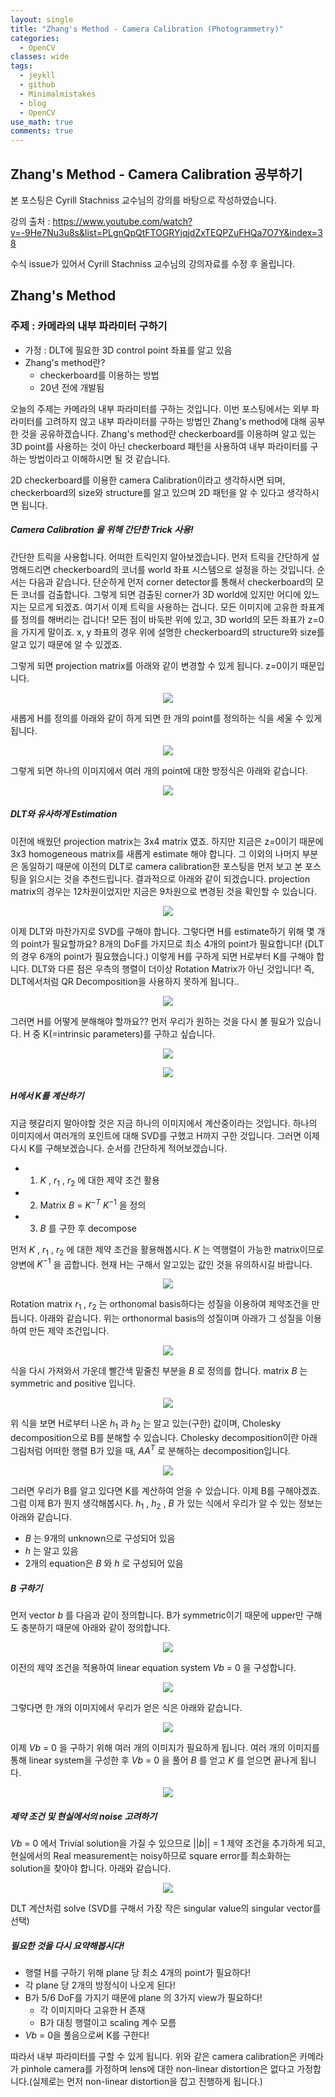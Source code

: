 ```yaml
---
layout: single
title: "Zhang's Method - Camera Calibration (Photogrammetry)"
categories:
  - OpenCV
classes: wide
tags:
  - jeykll
  - github
  - Minimalmistakes
  - blog
  - OpenCV
use_math: true
comments: true
---
```


## Zhang's Method - Camera Calibration 공부하기  

본 포스팅은 Cyrill Stachniss 교수님의 강의를 바탕으로 작성하였습니다.  

강의 출처 : <https://www.youtube.com/watch?v=-9He7Nu3u8s&list=PLgnQpQtFTOGRYjqjdZxTEQPZuFHQa7O7Y&index=38>  

수식 issue가 있어서 Cyrill Stachniss 교수님의 강의자료를 수정 후 올립니다.  

## Zhang's Method  

### 주제 : 카메라의 내부 파라미터 구하기  

+ 가정 : DLT에 필요한 3D control point 좌표를 알고 있음  
+ Zhang's method란?  
  - checkerboard를 이용하는 방법  
  - 20년 전에 개발됨  

오늘의 주제는 카메라의 내부 파라미터를 구하는 것입니다. 이번 포스팅에서는 외부 파라미터를 고려하지 않고 내부 파라미터를 구하는 방법인 Zhang's method에 대해 공부한 것을 공유하겠습니다. Zhang's method란 checkerboard를 이용하며 알고 있는 3D point를 사용하는 것이 아닌 checkerboard 패턴을 사용하여 내부 파라미터를 구하는 방법이라고 이해하시면 될 것 같습니다.

2D checkerboard를 이용한 camera Calibration이라고 생각하시면 되며, checkerboard의 size와 structure를 알고 있으며 2D 패턴을 알 수 있다고 생각하시면 됩니다.  

##### Camera Calibration 을 위해 간단한 Trick 사용!  

간단한 트릭을 사용합니다. 어떠한 트릭인지 알아보겠습니다. 먼저 트릭을 간단하게 설명해드리면 checkerboard의 코너를 world 좌표 시스템으로 설정을 하는 것입니다. 순서는 다음과 같습니다. 단순하게 먼저 corner detector를 통해서 checkerboard의 모든 코너를 검출합니다. 그렇게 되면 검출된 corner가 3D world에 있지만 어디에 있느지는 모르게 되겠죠. 여기서 이제 트릭을 사용하는 겁니다. 모든 이미지에 고유한 좌표계를 정의를 해버리는 겁니다! 모든 점이 바둑판 위에 있고, 3D world의 모든 좌표가 z=0을 가지게 말이죠. x, y 좌표의 경우 위에 설명한 checkerboard의 structure와 size를 알고 있기 때문에 알 수 있겠죠.  

그렇게 되면 projection matrix를 아래와 같이 변경할 수 있게 됩니다. z=0이기 때문입니다.  

<p align="center"><img src="/img/Zhangs-1.jpg"></p>  

새롭게 H를 정의를 아래와 같이 하게 되면 한 개의 point를 정의하는 식을 세울 수 있게 됩니다.  

<p align="center"><img src="/img/Zhangs-2.jpg"></p>  

그렇게 되면 하나의 이미지에서 여러 개의 point에 대한 방정식은 아래와 같습니다.  

<p align="center"><img src="/img/Zhangs-3.jpg"></p>  

##### DLT와 유사하게 Estimation  

이전에 배웠던 projection matrix는 3x4 matrix 였죠. 하지만 지금은 z=0이기 때문에 3x3 homogeneous matrix를 새롭게 estimate 해야 합니다. 그 이외의 나머지 부분은 동일하기 때문에 이전의 DLT로 camera calibration한 포스팅을 먼저 보고 본 포스팅을 읽으시는 것을 추천드립니다. 결과적으로 아래와 같이 되겠습니다. projection matrix의 경우는 12차원이었지만 지금은 9차원으로 변경된 것을 확인할 수 있습니다.  

<p align="center"><img src="/img/Zhangs-4.jpg"></p>  

이제 DLT와 마찬가지로 SVD를 구해야 합니다. 그렇다면 H를 estimate하기 위해 몇 개의 point가 필요할까요? 8개의 DoF를 가지므로 최소 4개의 point가 필요합니다! (DLT의 경우 6개의 point가 필요했습니다.) 이렇게 H를 구하게 되면 H로부터 K를 구해야 합니다. DLT와 다른 점은 우측의 행렬이 더이상 Rotation Matrix가 아닌 것입니다! 즉, DLT에서처럼 QR Decomposition을 사용하지 못하게 됩니다..  

<p align="center"><img src="/img/Zhangs-5.jpg"></p>  

그러면 H를 어떻게 분해해야 할까요?? 먼저 우리가 원하는 것을 다시 볼 필요가 있습니다. H 중 K(=intrinsic parameters)를 구하고 싶습니다.  

<p align="center"><img src="/img/Zhangs-6.png"></p>  
<p align="center"><img src="/img/Zhangs-7.jpg"></p>  

##### H에서 K를 계산하기  

지금 헷갈리지 말아야할 것은 지금 하나의 이미지에서 계산중이라는 것입니다. 하나의 이미지에서 여러개의 포인트에 대해 SVD를 구했고 H까지 구한 것입니다. 그러면 이제 다시 K를 구해보겠습니다. 순서를 간단하게 적어보겠습니다.  

+ 1. $K$ , $r_{1}$ , $r_{2}$ 에 대한 제약 조건 활용  
+ 2. Matrix $B$ = $K^{-T}$ $K^{-1}$ 을 정의  
+ 3. $B$ 를 구한 후 decompose  

먼저 $K$ , $r_{1}$ , $r_{2}$ 에 대한 제약 조건을 활용해봅시다. $K$ 는 역행렬이 가능한 matrix이므로 양변에 $K^{-1}$ 을 곱합니다. 현재 H는 구해서 알고있는 값인 것을 유의하시길 바랍니다.  

<p align="center"><img src="/img/Zhangs-8.jpg"></p>  

Rotation matrix $r_{1}$ , $r_{2}$ 는 orthonomal basis하다는 성질을 이용하여 제약조건을 만듭니다. 아래와 같습니다. 위는 orthonormal basis의 성질이며 아래가 그 성질을 이용하여 만든 제약 조건입니다.  

<p align="center"><img src="/img/Zhangs-9.jpg"></p>  

식을 다시 가져와서 가운데 빨간색 밑줄친 부분을 $B$ 로 정의를 합니다. matrix $B$ 는 symmetric and positive 입니다.  

<p align="center"><img src="/img/Zhangs-10.jpg"></p>  

위 식을 보면 H로부터 나온 $h_{1}$ 과 $h_{2}$ 는 알고 있는(구한) 값이며, Cholesky decomposition으로 B를 분해할 수 있습니다. Cholesky decomposition이란 아래 그림처럼 어떠한 행렬 B가 있을 때, $AA^{T}$ 로 분해하는 decomposition입니다.  

<p align="center"><img src="/img/Zhangs-11.png"></p>  

그러면 우리가 B를 알고 있다면 K를 계산하여 얻을 수 있습니다. 이제 B를 구해야겠죠. 그럼 이제 B가 뭔지 생각해봅시다. $h_{1}$ , $h_{2}$ , $B$ 가 있는 식에서 우리가 알 수 있는 정보는 아래와 같습니다.  

+ $B$ 는 9개의 unknown으로 구성되어 있음  
+ $h$ 는 알고 있음  
+ 2개의 equation은 $B$ 와 $h$ 로 구성되어 있음  

##### B 구하기  

먼저 vector $b$ 를 다음과 같이 정의합니다. B가 symmetric이기 때문에 upper만 구해도 충분하기 때문에 아래와 같이 정의합니다.  

<p align="center"><img src="/img/Zhangs-12.jpg"></p>  

이전의 제약 조건을 적용하여 linear equation system $Vb$ = 0 을 구성합니다.  

<p align="center"><img src="/img/Zhangs-13.jpg"></p>  

그렇다면 한 개의 이미지에서 우리가 얻은 식은 아래와 같습니다.  

<p align="center"><img src="/img/Zhangs-14.jpg"></p>  

이제 $Vb$ = 0 을 구하기 위해 여러 개의 이미지가 필요하게 됩니다. 여러 개의 이미지를 통해 linear system을 구성한 후 $Vb$ = 0 을 풀어 $B$ 를 얻고 $K$ 를 얻으면 끝나게 됩니다.  

<p align="center"><img src="/img/Zhangs-15.jpg"></p>  

##### 제약 조건 및 현실에서의 noise 고려하기  

$Vb$ = 0 에서 Trivial solution을 가질 수 있으므로 $||b||$ = 1 제약 조건을 추가하게 되고, 현실에서의 Real measurement는 noisy하므로 square error를 최소화하는 solution을 찾아야 합니다. 아래와 같습니다.  

<p align="center"><img src="/img/Zhangs-16.jpg"></p>  

DLT 계산처럼 solve (SVD를 구해서 가장 작은 singular value의 singular vector를 선택)  

##### 필요한 것을 다시 요약해봅시다!  

+ 행렬 H를 구하기 위해 plane 당 최소 4개의 point가 필요하다!  
+ 각 plane 당 2개의 방정식이 나오게 된다!  
+ B가 5/6 DoF를 가지기 때문에 plane 의 3가지 view가 필요하다!  
  - 각 이미지마다 고유한 H 존재  
  - B가 대칭 행렬이고 scaling 계수 모름  
+ $Vb$ = 0을 풀음으로써 K를 구한다!  

따라서 내부 파라미터를 구할 수 있게 됩니다. 위와 같은 camera calibration은 카메라가 pinhole camera를 가정하며 lens에 대한 non-linear distortion은 없다고 가정합니다.(실제로는 먼저 non-linear distortion을 잡고 진행하게 됩니다.)
